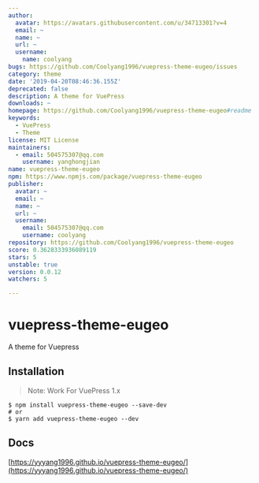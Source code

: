 ```yaml
---
author:
  avatar: https://avatars.githubusercontent.com/u/34713301?v=4
  email: ~
  name: ~
  url: ~
  username:
    name: coolyang
bugs: https://github.com/Coolyang1996/vuepress-theme-eugeo/issues
category: theme
date: '2019-04-20T08:46:36.155Z'
deprecated: false
description: A theme for VuePress
downloads: ~
homepage: https://github.com/Coolyang1996/vuepress-theme-eugeo#readme
keywords:
  - VuePress
  - Theme
license: MIT License
maintainers:
  - email: 504575307@qq.com
    username: yanghongjian
name: vuepress-theme-eugeo
npm: https://www.npmjs.com/package/vuepress-theme-eugeo
publisher:
  avatar: ~
  email: ~
  name: ~
  url: ~
  username:
    email: 504575307@qq.com
    username: coolyang
repository: https://github.com/Coolyang1996/vuepress-theme-eugeo
score: 0.3628333936089119
stars: 5
unstable: true
version: 0.0.12
watchers: 5

---
```


# vuepress-theme-eugeo

A theme for Vuepress

## Installation

> Note: Work For VuePress 1.x

```
$ npm install vuepress-theme-eugeo --save-dev
# or
$ yarn add vuepress-theme-eugeo --dev
```

## Docs

[https://yyyang1996.github.io/vuepress-theme-eugeo/](https://yyyang1996.github.io/vuepress-theme-eugeo/)
